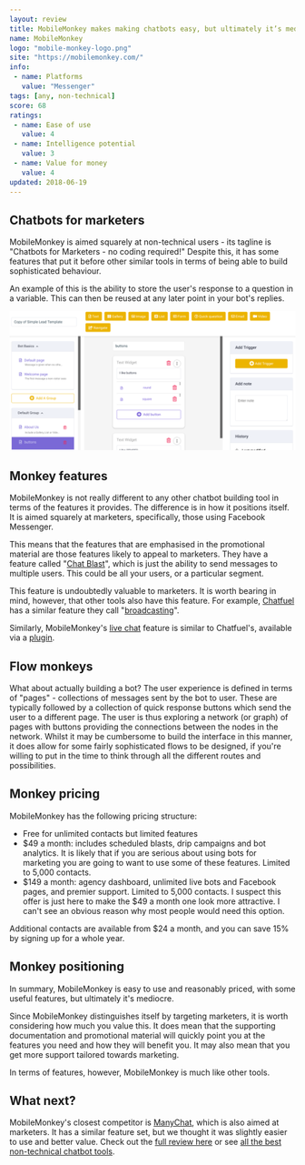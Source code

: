 ```yaml
---
layout: review
title: MobileMonkey makes making chatbots easy, but ultimately it’s mediocre
name: MobileMonkey
logo: "mobile-monkey-logo.png"
site: "https://mobilemonkey.com/"
info:
 - name: Platforms
   value: "Messenger"
tags: [any, non-technical]
score: 68
ratings:
 - name: Ease of use
   value: 4
 - name: Intelligence potential
   value: 3
 - name: Value for money
   value: 4
updated: 2018-06-19
---
```


Chatbots for marketers
---------------------

MobileMonkey is aimed squarely at non-technical users - its tagline is
"Chatbots for Marketers - no coding required!" Despite this, it has
some features that put it before other similar tools in terms of being
able to build sophisticated behaviour.

An example of this is the ability to store the user's response to a
question in a variable. This can then be reused at any later point in
your bot's replies.

<img src="/img/mobile-monkey-screenshot.png" class="img-fluid">

Monkey features
---------------

MobileMonkey is not really different to any other chatbot building
tool in terms of the features it provides. The difference is in how it
positions itself. It is aimed squarely at marketers, specifically,
those using Facebook Messenger.

This means that the features that are emphasised in the promotional
material are those features likely to appeal to marketers. They have a
feature called "[Chat Blast](https://mobilemonkey.com/chatbots/facebook-messenger-chat-blaster)",
which is just the ability to send messages to multiple users. This
could be all your users, or a particular segment.

This feature is undoubtedly valuable to marketers. It is worth
bearing in mind, however, that other tools also have this feature. For
example, [Chatfuel](/reviews/chatfuel.html) has a similar feature they
call
"[broadcasting](https://docs.chatfuel.com/broadcasting/broadcasting-documentation/broadcasting)".

Similarly, MobileMonkey's [live chat](https://mobilemonkey.com/chatbots/live-operator-chat-takeover/)
feature is similar to Chatfuel's, available via a
[plugin](https://docs.chatfuel.com/plugins/plugin-documentation/live-chat).

Flow monkeys
------------

What about actually building a bot? The user experience is defined in
terms of "pages" - collections of messages sent by the bot to
user. These are typically followed by a collection of quick response
buttons which send the user to a different page. The user is thus
exploring a network (or graph) of pages with buttons providing the
connections between the nodes in the network. Whilst it may be
cumbersome to build the interface in this manner, it does allow for
some fairly sophisticated flows to be designed, if you're willing to
put in the time to think through all the different routes and
possibilities.

Monkey pricing
--------------

MobileMonkey has the following pricing structure:
 - Free for unlimited contacts but limited features
 - $49 a month: includes scheduled blasts, drip campaigns and bot
   analytics. It is likely that if you are serious about using bots
   for marketing you are going to want to use some of these
   features. Limited to 5,000 contacts.
 - $149 a month: agency dashboard, unlimited live bots and Facebook
   pages, and premier support. Limited to 5,000 contacts. I suspect
   this offer is just here to make the $49 a month one look more
   attractive. I can't see an obvious reason why most people would
   need this option.

Additional contacts are available from $24 a month, and you can save
15% by signing up for a whole year.

Monkey positioning
------------------

In summary, MobileMonkey is easy to use and reasonably priced, with
some useful features, but ultimately it's mediocre.

Since MobileMonkey distinguishes itself by targeting marketers, it is
worth considering how much you value this. It does mean that the
supporting documentation and promotional material will quickly point
you at the features you need and how they will benefit you. It may
also mean that you get more support tailored towards marketing.

In terms of features, however, MobileMonkey is much like other tools.

What next?
----------

MobileMonkey's closest competitor is
[ManyChat](https://manychat.com/), which is also aimed at
marketers. It has a similar feature set, but we thought it was
slightly easier to use and better value. Check out the
[full review here](/reviews/manychat.html) or see 
[all the best non-technical chatbot tools](/non-technical.html).

